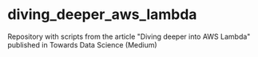 # diving_deeper_aws_lambda
Repository with scripts from the article  "Diving deeper into AWS Lambda" published in Towards Data Science (Medium)
